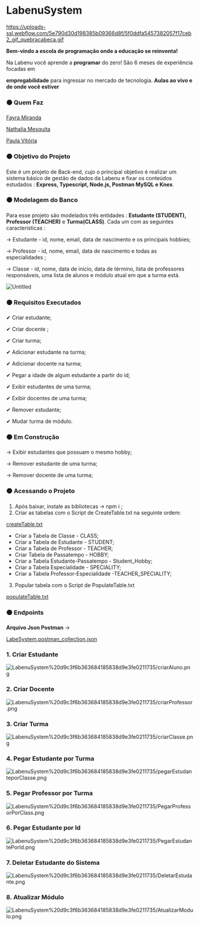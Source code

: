 # LabenuSystem

https://uploads-ssl.webflow.com/5e790d30d198385b09366d8f/5f0ddfa5457382057f17ceb2_gif_quebracabeca.gif

**Bem-vindo a escola de programação onde a educação se reinventa!** 

Na Labenu você aprende a **programar** do zero! São 6 meses de experiência focadas em

**empregabilidade** para ingressar no mercado de tecnologia. **Aulas ao vivo e de onde você estiver**

### 🟠 Quem Faz

[Fayra Miranda](https://github.com/MirandaFayra) 

[Nathalia Mesquita](https://github.com/nathaliacardoso)

[Paula Vitória](https://github.com/paula-lopes)

### 🟠 Objetivo do Projeto

Este é um projeto de Back-end, cujo o principal objetivo é realizar um sistema básico de gestão de dados da Labenu  e fixar os conteúdos estudados : **Express, Typescript, Node.js, Postman MySQL e Knex**.

### 🟠  Modelagem do Banco

Para esse projeto são modelados três entidades : **Estudante (STUDENT), Professor (TEACHER)** e **Turma(CLASS)**.  Cada um com as seguintes caracteristicas :

→ Estudante -  id, nome, email, data de nascimento e os principais hobbies;

→ Professor - id, nome, email, data de nascimento e todas as especialidades ;

→ Classe - id, nome, data de início, data de término, lista de professores responsáveis, uma lista de alunos e módulo atual em que a turma está.

![Untitled](https://user-images.githubusercontent.com/52434685/120907206-16eb8700-c636-11eb-936f-d5212a4c5a36.png)


### 🟠 Requisitos Executados

✔ Criar estudante;

✔ Criar docente ;

✔  Criar turma;

✔ Adicionar estudante na turma;

✔ Adicionar docente na turma;

✔ Pegar a idade de algum estudante a partir do id;

✔ Exibir estudantes de uma turma;

✔ Exibir docentes de uma turma;

 ✔ Remover estudante;

✔  Mudar turma de módulo.

### 🟠 Em Construção

→ Exibir estudantes que possuam o mesmo hobby;

→ Remover estudante de uma turma;

→ Remover docente de uma turma;

### 🟠 Acessando o Projeto

1. Após baixar, instale as bibliotecas →  npm  i ;
2. Criar as tabelas com o Script de CreateTable.txt na seguinte  ordem:

[createTable.txt](LabenuSystem%20d9c3f6b363684185838d9e3fe0211735/createTable.txt)

- Criar a Tabela de Classe - CLASS;
- Criar a Tabela de Estudante - STUDENT;
- Criar a Tabela de Professor - TEACHER;
- Criar Tabela de Passatempo - HOBBY;
- Criar a Tabela Estudante-Passatempo - Student_Hobby;
- Criar a Tabela Especialidade - SPECIALITY;
- Criar a Tabela Professor-Especialidade -TEACHER_SPECIALITY;

3. Popular tabela com o Script de PopulateTable.txt

[populateTable.txt](LabenuSystem%20d9c3f6b363684185838d9e3fe0211735/populateTable.txt)

### 🟠 Endpoints

**Arquivo Json Postman** →

[LabeSystem.postman_collection.json](LabenuSystem%20d9c3f6b363684185838d9e3fe0211735/LabeSystem.postman_collection.json)

### 1. Criar Estudante

![LabenuSystem%20d9c3f6b363684185838d9e3fe0211735/criarAluno.png](LabenuSystem%20d9c3f6b363684185838d9e3fe0211735/criarAluno.png)

### 2. Criar Docente

![LabenuSystem%20d9c3f6b363684185838d9e3fe0211735/criarProfessor.png](LabenuSystem%20d9c3f6b363684185838d9e3fe0211735/criarProfessor.png)

### 3. Criar Turma

![LabenuSystem%20d9c3f6b363684185838d9e3fe0211735/criarClasse.png](LabenuSystem%20d9c3f6b363684185838d9e3fe0211735/criarClasse.png)

### 4. Pegar Estudante por Turma

![LabenuSystem%20d9c3f6b363684185838d9e3fe0211735/pegarEstudanteporClasse.png](LabenuSystem%20d9c3f6b363684185838d9e3fe0211735/pegarEstudanteporClasse.png)

### 5. Pegar Professor por Turma

![LabenuSystem%20d9c3f6b363684185838d9e3fe0211735/PegarProfessorPorClass.png](LabenuSystem%20d9c3f6b363684185838d9e3fe0211735/PegarProfessorPorClass.png)

### 6. Pegar Estudante por Id

![LabenuSystem%20d9c3f6b363684185838d9e3fe0211735/PegarEstudantePorId.png](LabenuSystem%20d9c3f6b363684185838d9e3fe0211735/PegarEstudantePorId.png)

### 7. Deletar Estudante do Sistema

![LabenuSystem%20d9c3f6b363684185838d9e3fe0211735/DeletarEstudante.png](LabenuSystem%20d9c3f6b363684185838d9e3fe0211735/DeletarEstudante.png)

### 8. Atualizar Módulo

![LabenuSystem%20d9c3f6b363684185838d9e3fe0211735/AtualizarModulo.png](LabenuSystem%20d9c3f6b363684185838d9e3fe0211735/AtualizarModulo.png)
